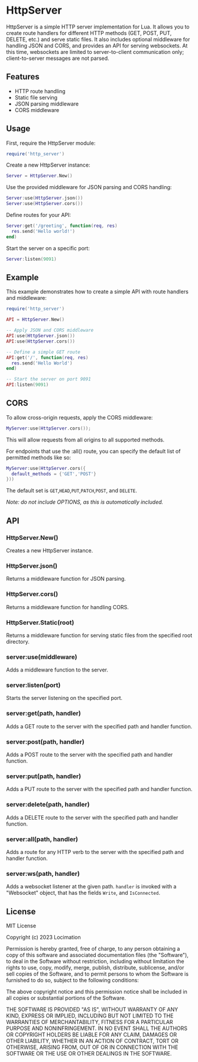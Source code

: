 # HttpServer

HttpServer is a simple HTTP server implementation for Lua. It allows you to create route handlers for different HTTP methods (GET, POST, PUT, DELETE, etc.) and serve static files. It also includes optional middleware for handling JSON and CORS, and provides an API for serving websockets. At this time, websockets are limited to server-to-client communication only; client-to-server messages are not parsed.

## Features

- HTTP route handling
- Static file serving
- JSON parsing middleware
- CORS middleware

## Usage

First, require the HttpServer module:

```lua
require('http_server')
```

Create a new HttpServer instance:

```lua
Server = HttpServer.New()
```

Use the provided middleware for JSON parsing and CORS handling:

```lua
Server:use(HttpServer.json())
Server:use(HttpServer.cors())
```

Define routes for your API:

```lua
Server:get('/greeting', function(req, res)
  res.send('Hello world!')
end)
```

Start the server on a specific port:

```lua
Server:listen(9091)
```

## Example

This example demonstrates how to create a simple API with route handlers and middleware:

```lua
require('http_server')

API = HttpServer.New()

-- Apply JSON and CORS middleware
API:use(HttpServer.json())
API:use(HttpServer.cors())

-- Define a simple GET route
API:get('/', function(req, res)
  res.send('Hello World')
end)

-- Start the server on port 9091
API:listen(9091)
```

## CORS

To allow cross-origin requests, apply the CORS middleware:

```lua
MyServer:use(HttpServer.cors());
```

This will allow requests from all origins to all supported methods.

For endpoints that use the :all() route, you can specify the default list of permitted methods like so:

```lua
MyServer:use(HttpServer.cors({
  default_methods = {'GET','POST'}
}))
```

The default set is `GET`,`HEAD`,`PUT`,`PATCH`,`POST`, and `DELETE`.

*Note: do not include OPTIONS, as this is automatically included.*

## API

### HttpServer.New()

Creates a new HttpServer instance.

### HttpServer.json()

Returns a middleware function for JSON parsing.

### HttpServer.cors()

Returns a middleware function for handling CORS.

### HttpServer.Static(root)

Returns a middleware function for serving static files from the specified root directory.

### server:use(middleware)

Adds a middleware function to the server.

### server:listen(port)

Starts the server listening on the specified port.

### server:get(path, handler)

Adds a GET route to the server with the specified path and handler function.

### server:post(path, handler)

Adds a POST route to the server with the specified path and handler function.

### server:put(path, handler)

Adds a PUT route to the server with the specified path and handler function.

### server:delete(path, handler)

Adds a DELETE route to the server with the specified path and handler function.

### server:all(path, handler)

Adds a route for any HTTP verb to the server with the specified path and handler function.

### server:ws(path, handler)
Adds a websocket listener at the given path. `handler` is invoked with a "Websocket" object, that has the fields `Write`, and `IsConnected`.

## License

MIT License

Copyright (c) 2023 Locimation

Permission is hereby granted, free of charge, to any person obtaining a copy
of this software and associated documentation files (the "Software"), to deal
in the Software without restriction, including without limitation the rights
to use, copy, modify, merge, publish, distribute, sublicense, and/or sell
copies of the Software, and to permit persons to whom the Software is
furnished to do so, subject to the following conditions:

The above copyright notice and this permission notice shall be included in all
copies or substantial portions of the Software.

THE SOFTWARE IS PROVIDED "AS IS", WITHOUT WARRANTY OF ANY KIND, EXPRESS OR
IMPLIED, INCLUDING BUT NOT LIMITED TO THE WARRANTIES OF MERCHANTABILITY,
FITNESS FOR A PARTICULAR PURPOSE AND NONINFRINGEMENT. IN NO EVENT SHALL THE
AUTHORS OR COPYRIGHT HOLDERS BE LIABLE FOR ANY CLAIM, DAMAGES OR OTHER
LIABILITY, WHETHER IN AN ACTION OF CONTRACT, TORT OR OTHERWISE, ARISING FROM,
OUT OF OR IN CONNECTION WITH THE SOFTWARE OR THE USE OR OTHER DEALINGS IN THE
SOFTWARE.
